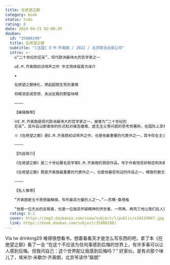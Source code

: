 ```yaml
---
title: 在绝望之巅
category: book
status: todo
rating: 0
date: 2024-04-21 02:00:29
douban:
  id: "35900190"
  title: 在绝望之巅
  subtitle: "[法国] E·M·齐奥朗 / 2022 / 北京联合出版公司"
  intro: >-
    ◎“二十世纪的尼采”、现代欧洲最伟大的哲学家之一

    ◎E.M.齐奥朗初试啼声之作 中文简体版首次译介

    ★

    在绝望之巅挣扎，燃起超脱生死的激情

    将眼泪变成思想，发出反叛的野蛮呐喊

    ————

    【编辑推荐】

    ※E.M.齐奥朗是现代欧洲最伟大的哲学家之一，被誉为“二十世纪的
    尼采”。其作品以断章体的形式和对痛苦磨难、虚无主义等问题的思考而著称，在国际上享有盛誉，被翻译成十几种语言。苏珊·桑塔格、伊塔洛·卡尔维诺、米兰·昆德拉、保罗·策兰、萨缪尔·贝克特等诸多当代名家一致推崇。

    ※《在绝望之巅》是E.M.齐奥朗初试啼声之作，也是他最重要的代表作之一，其中存在主义式的绝望令人震惊而又振奋，展现了一种新奇的、抒情的、反体系化的哲学风格，奠定了他的创作基调，成为他之后作品的思想源泉，是了解齐奥朗思想脉络的必读之作。

    ————

    【内容简介】

    《在绝望之巅》是二十世纪著名哲学家E.M.齐奥朗的首部作品，写于作者饱受抑郁症和失眠症困扰时期。齐奥朗在其中对种种形而上学问题提出了自己的独特见解，主题涉及荒谬、异化、抑郁、失眠、爱情、狂喜、苦难、贫穷、善恶等。本书以一种新奇的、抒情的、反体系化的哲学风格，奠定了齐奥朗的创作基调，作为这位现代哲学家的思想源泉，意义重大。

    《在绝望之巅》既是齐奥朗最重要的代表作之一，也是他最受欢迎的作品之一，精致的散文语言、断章体的创作形式和悲观的哲学思想有机结合，表现出荒诞主义和后现代主义态度，对西方知识界产生了极大影响。

    ————

    【名人推荐】

    “齐奥朗是当今思想最精细，写作最具力量的人之一。”——苏珊·桑塔格

    “他是一位杰出的反叛者，也是一位独具怀疑精神的厌世者，一而再、再而三地让我们在人类存在的虚无当中惊醒过来。”——诺曼·马内阿
  rating: 8.2
  cover: https://img3.doubanio.com/view/subject/l/public/s34219967.jpg
  link: https://book.douban.com/subject/35900190/
---
```


Via tw drinking29 难得很想看书，想着看看天才是怎么写东西的吧，拿了本《在绝望之巅》看了一会
“在这个不应该为任何事感到后悔的世界上，有许多事可以让人感到后悔。但我问自己：这个世界配让我感到后悔吗？”
好家伙，是有点那个味儿了，埃米尔·米歇尔·齐奥朗，北京爷读作“敲朗”